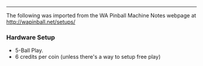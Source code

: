 ***
The following was imported from the WA Pinball Machine Notes webpage at http://wapinball.net/setups/
### Hardware Setup
-   5-Ball Play.
-   6 credits per coin (unless there's a way to setup free play)